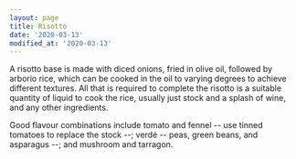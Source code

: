 ```yaml
---
layout: page
title: Risotto
date: '2020-03-13'
modified_at: '2020-03-13'
---
```


A risotto base is made with diced onions, fried in olive oil, followed by arborio rice, which can be cooked in the oil to varying degrees to achieve different textures. All that is required to complete the risotto is a suitable quantity of liquid to cook the rice, usually just stock and a splash of wine, and any other ingredients.

Good flavour combinations include tomato and fennel -- use tinned tomatoes to replace the stock --; verdé -- peas, green beans, and asparagus --; and mushroom and tarragon.
